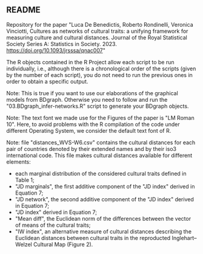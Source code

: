 ## README

Repository for the paper "Luca De Benedictis, Roberto Rondinelli, Veronica Vinciotti, Cultures as networks of cultural traits: a unifying framework for measuring culture and cultural distances. Journal of the Royal Statistical Society Series A: Statistics in Society. 2023. https://doi.org/10.1093/jrsssa/qnac007"

The R objects contained in the R Project allow each script to be run individually, i.e., although there is a chronological order of the scripts (given by the number of each script), you do not need to run the previous ones in order to obtain a specific output.



Note: This is true if you want to use our elaborations of the graphical models from BDgraph. Otherwise you need to follow and run the "03.BDgraph_infer-networks.R" script to generate your BDgraph objects. 

Note: The text font we made use for the Figures of the paper is "LM Roman 10". Here, to avoid problems with the R compilation of the code under different Operating System, we consider the default text font of R.

Note: file "distances_WVS-W6.csv" contains the cultural distances for each pair of countries denoted by their extended names and by their iso3 international code. This file makes cultural distances available for different elements:
- each marginal distribution of the considered cultural traits defined in Table 1;
- "JD marginals", the first additive component of the "JD index" derived in Equation 7;
- "JD network", the second additive component of the "JD index" derived in Equation 7;
- "JD index" derived in Equation 7;
- "Mean diff", the Euclidean norm of the differences between the vector of means of the cultural traits;
- "IW index", an alternative measure of cultural distances describing the Euclidean distances between cultural traits in the reproducted Inglehart–Welzel Cultural Map (Figure 2).



